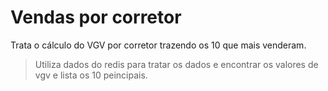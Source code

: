 # Vendas por corretor

Trata o cálculo do VGV por corretor trazendo os 10 que mais venderam.

>Utiliza dados do redis para tratar os dados e encontrar os valores de vgv e lista os 10 peincipais.